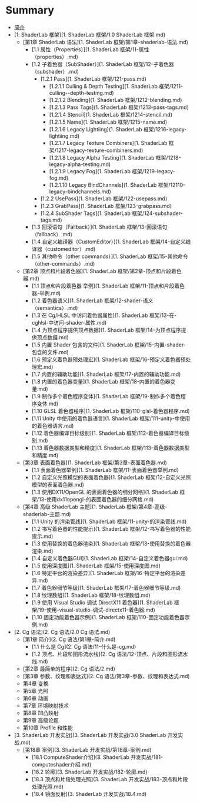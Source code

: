 # Summary

* [简介](README.md)
* [1. ShaderLab 框架](1. ShaderLab 框架/1.0 ShaderLab 框架.md)
  * [第1章 ShaderLab 语法](1. ShaderLab 框架/第1章-shaderlab-语法.md)
    * [1.1 属性（Properties）](1. ShaderLab 框架/11-属性（properties）.md)
    * [1.2 子着色器（SubShader）](1. ShaderLab 框架/12-子着色器（subshader）.md)
      * [1.2.1 Pass](1. ShaderLab 框架/121-pass.md)
        * [1.2.1.1 Culling & Depth Testing](1. ShaderLab 框架/1211-culling--depth-testing.md)
        * [1.2.1.2 Blending](1. ShaderLab 框架/1212-blending.md)
        * [1.2.1.3 Pass Tags](1. ShaderLab 框架/1213-pass-tags.md)
        * [1.2.1.4 Stencil](1. ShaderLab 框架/1214-stencil.md)
        * [1.2.1.5 Name](1. ShaderLab 框架/1215-name.md)
        * [1.2.1.6 Legacy Lightiing](1. ShaderLab 框架/1216-legacy-lightiing.md)
        * [1.2.1.7 Legacy Texture Combiners](1. ShaderLab 框架/1217-legacy-texture-combiners.md)
        * [1.2.1.8 Legacy Alpha Testing](1. ShaderLab 框架/1218-legacy-alpha-testing.md)
        * [1.2.1.9 Legacy Fog](1. ShaderLab 框架/1219-legacy-fog.md)
        * [1.2.1.10 Legacy BindChannels](1. ShaderLab 框架/12110-legacy-bindchannels.md)
      * [1.2.2 UsePass](1. ShaderLab 框架/122-usepass.md)
      * [1.2.3 GrabPass](1. ShaderLab 框架/123-grabpass.md)
      * [1.2.4 SubShader Tags](1. ShaderLab 框架/124-subshader-tags.md)
    * [1.3 回滚语句（Fallback）](1. ShaderLab 框架/13-回滚语句（fallback）.md)
    * [1.4 自定义编译器（CustomEditor）](1. ShaderLab 框架/14-自定义编译器（customeditor）.md)
    * [1.5 其他命令（other commands）](1. ShaderLab 框架/15-其他命令（other-commands）.md)
  * [第2章 顶点和片段着色器](1. ShaderLab 框架/第2章-顶点和片段着色器.md)
    * [1.1 顶点和片段着色器 举例](1. ShaderLab 框架/11-顶点和片段着色器-举例.md)
    * [1.2 着色器语义](1. ShaderLab 框架/12-shader-语义（semantics）.md)
    * [1.3 在 Cg/HLSL 中访问着色器属性](1. ShaderLab 框架/13-在-cghlsl-中访问-shader-属性.md)
    * [1.4 为顶点程序提供顶点数据](1. ShaderLab 框架/14-为顶点程序提供顶点数据.md)
    * [1.5 内置 Shader 包含的文件](1. ShaderLab 框架/15-内置-shader-包含的文件.md)
    * [1.6 预定义着色器预处理宏](1. ShaderLab 框架/16-预定义着色器预处理宏.md)
    * [1.7 内置的辅助功能](1. ShaderLab 框架/17-内置的辅助功能.md)
    * [1.8 内置的着色器变量](1. ShaderLab 框架/18-内置的着色器变量.md)
    * [1.9 制作多个着色程序变体](1. ShaderLab 框架/19-制作多个着色程序变体.md)
    * [1.10 GLSL 着色器程序](1. ShaderLab 框架/110-glsl-着色器程序.md)
    * [1.11 Unity 中使用的着色器语言](1. ShaderLab 框架/111-unity-中使用的着色器语言.md)
    * [1.12 着色器编译目标级别](1. ShaderLab 框架/112-着色器编译目标级别.md)
    * [1.13 着色器数据类型和精度](1. ShaderLab 框架/113-着色器数据类型和精度.md)
  * [第3章 表面着色器](1. ShaderLab 框架/第3章-表面着色器.md)
    * [1.1 表面着色器举例](1. ShaderLab 框架/11-表面着色器举例.md)
    * [1.2 自定义光照模型的表面着色器](1. ShaderLab 框架/12-自定义光照模型的表面着色器.md)
    * [1.3 使用DX11\/OpenGL 的表面着色器的细分网格](1. ShaderLab 框架/13-使用dx11opengl-的表面着色器的细分网格.md)
  * [第4章 高级 ShaderLab 主题](1. ShaderLab 框架/第4章-高级-shaderlab-主题.md)
    * [1.1 Unity 的渲染管线](1. ShaderLab 框架/11-unity-的渲染管线.md)
    * [1.2 书写着色器的性能提示](1. ShaderLab 框架/12-书写着色器的性能提示.md)
    * [1.3 使用替换的着色器渲染](1. ShaderLab 框架/13-使用替换的着色器渲染.md)
    * [1.4 自定义着色器GUI](1. ShaderLab 框架/14-自定义着色器gui.md)
    * [1.5 使用深度图](1. ShaderLab 框架/15-使用深度图.md)
    * [1.6 特定平台的渲染差异](1. ShaderLab 框架/16-特定平台的渲染差异.md)
    * [1.7 着色器细节等级](1. ShaderLab 框架/17-着色器细节等级.md)
    * [1.8 纹理数组](1. ShaderLab 框架/18-纹理数组.md)
    * [1.9 使用 Visual Studio 调试 DirectX11 着色器](1. ShaderLab 框架/19-使用-visual-studio-调试-directx11-着色器.md)
    * [1.10 固定功能着色器示例](1. ShaderLab 框架/110-固定功能着色器示例.md)
* [2. Cg 语法](2. Cg 语法/2.0 Cg 语法.md)
  * [第1章 简介](2. Cg 语法/第1章-简介.md)
    * [1.1 什么是 Cg](2. Cg 语法/11-什么是-cg.md)
    * [1.2 顶点、片段和图形流水线](2. Cg 语法/12-顶点、片段和图形流水线.md)
  * [第2章 最简单的程序](2. Cg 语法/2.md)
  * [第3章 参数、纹理和表达式](2. Cg 语法/第3章-参数、纹理和表达式.md)
  * 第4章 变换
  * 第5章 光照
  * 第6章 动画
  * 第7章 环境映射技术
  * 第8章 凹凸映射
  * 第9章 高级论题
  * 第10章 Profile 和性能
* [3. ShaderLab 开发实战](3. ShaderLab 开发实战/3.0 ShaderLab 开发实战.md)
  * [第18章 案例](3. ShaderLab 开发实战/第18章-案例.md)
    * [18.1 ComputeShader介绍](3. ShaderLab 开发实战/181-computeshader介绍.md)
    * [18.2 轮廓](3. ShaderLab 开发实战/182-轮廓.md)
    * [18.3 顶点和片段处理光照](3. ShaderLab 开发实战/183-顶点和片段处理光照.md)
    * [18.4 镜面反射](3. ShaderLab 开发实战/18.4.md)


